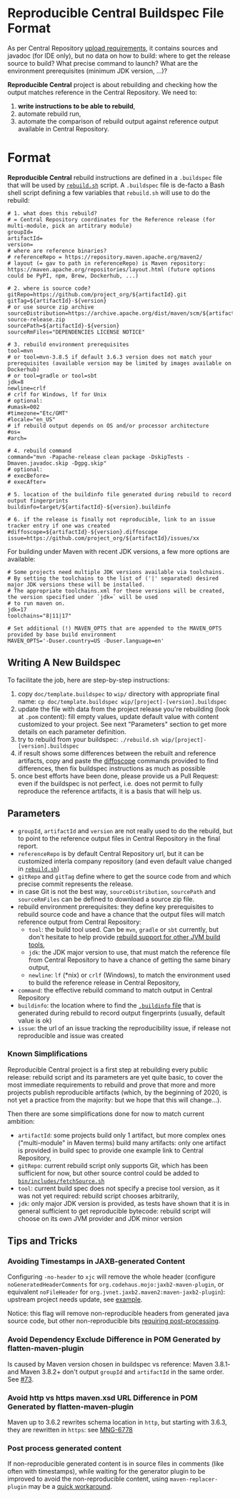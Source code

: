 Reproducible Central Buildspec File Format
==========================================

As per Central Repository [upload requirements](https://maven.apache.org/repository/guide-central-repository-upload.html), it contains sources and javadoc (for IDE only), but no data on how to build: where to get the release source to build? What precise command to launch? What are the environment prerequisites (minimum JDK version, ...)?

**Reproducible Central** project is about rebuilding and checking how the output matches reference in the Central Repository. We need to:
1. **write instructions to be able to rebuild**,
2. automate rebuild run,
3. automate the comparison of rebuild output against reference output available in Central Repository.

# Format

**Reproducible Central** rebuild instructions are defined in a `.buildspec` file that will be used by [`rebuild.sh`](../rebuild.sh) script. A `.buildspec` file is de-facto a Bash shell script defining a few variables that `rebuild.sh` will use to do the rebuild:

```
# 1. what does this rebuild?
# = Central Repository coordinates for the Reference release (for multi-module, pick an artitrary module)
groupId=
artifactId=
version=
# where are reference binaries?
# referenceRepo = https://repository.maven.apache.org/maven2/
# layout (= gav to path in referenceRepo) is Maven repository: https://maven.apache.org/repositories/layout.html (future options could be PyPI, npm, Brew, Dockerhub, ...)

# 2. where is source code?
gitRepo=https://github.com/project_org/${artifactId}.git
gitTag=${artifactId}-${version}
# or use source zip archive
sourceDistribution=https://archive.apache.org/dist/maven/scm/${artifactId}-${version}-source-release.zip
sourcePath=${artifactId}-${version}
sourceRmFiles="DEPENDENCIES LICENSE NOTICE"

# 3. rebuild environment prerequisites
tool=mvn
# or tool=mvn-3.8.5 if default 3.6.3 version does not match your prerequisites (available version may be limited by images available on Dockerhub)
# or tool=gradle or tool=sbt
jdk=8
newline=crlf
# crlf for Windows, lf for Unix
# optional:
#umask=002
#timezone="Etc/GMT"
#locale="en_US"
# if rebuild output depends on OS and/or processor architecture
#os=
#arch=

# 4. rebuild command
command="mvn -Papache-release clean package -DskipTests -Dmaven.javadoc.skip -Dgpg.skip"
# optional:
# execBefore=
# execAfter=

# 5. location of the buildinfo file generated during rebuild to record output fingerprints
buildinfo=target/${artifactId}-${version}.buildinfo

# 6. if the release is finally not reproducible, link to an issue tracker entry if one was created
#diffoscope=${artifactId}-${version}.diffoscope
issue=https://github.com/project_org/${artifactId}/issues/xx
```

For building under Maven with recent JDK versions, a few more options are available:
```
# Some projects need multiple JDK versions available via toolchains.
# By setting the toolchains to the list of ('|' separated) desired major JDK versions these will be installed.
# The appropriate toolchains.xml for these versions will be created, the version specified under `jdk=` will be used
# to run maven on.
jdk=17
toolchains="8|11|17"

# Set additional (!) MAVEN_OPTS that are appended to the MAVEN_OPTS provided by base build environment
MAVEN_OPTS='-Duser.country=US -Duser.language=en'
```


## Writing A New Buildspec

To facilitate the job, here are step-by-step instructions:

1. copy `doc/template.buildspec` to `wip/` directory with appropriate final name: `cp doc/template.buildspec wip/[project]-[version].buildspec`
2. update the file with data from the project release you're rebuilding (look at `.pom` content): fill empty values, update default value with content customized to your project. See next "Parameters" section to get more details on each parameter definition.
3. try to rebuild from your buildspec: `./rebuild.sh wip/[project]-[version].buildspec`
4. if result shows some differences between the rebuilt and reference artifacts, copy and paste the [diffoscope](https://diffoscope.org/) commands provided to find differences, then fix buildspec instructions as much as possible
5. once best efforts have been done, please provide us a Pull Request: even if the buildspec is not perfect, i.e. does not permit to fully reproduce the reference artifacts, it is a basis that will help us.

## Parameters

- `groupId`, `artifactId` and `version` are not really used to do the rebuild, but to point to the reference output files in Central Repository in the final report.
- `referenceRepo` is by default Central Repository url, but it can be customized interla company repository (and even default value changed in [`rebuild.sh`](../rebuild.sh))
- `gitRepo` and `gitTag` define where to get the source code from and which precise commit represents the release.
- in case Git is not the best way, `sourceDistribution`, `sourcePath` and `sourceRmFiles` can be defined to download a source zip file.
- rebuild environment prerequisites: they define key prerequisites to rebuild source code and have a chance that the output files will match reference output from Central Repository:
  - `tool`: the build tool used. Can be `mvn`, `gradle` or `sbt` currently, but don't hesitate to help provide [rebuild support for other JVM build tools](/jvm-repo-rebuild/reproducible-central/issues/6),
  - `jdk`: the JDK major version to use, that must match the reference file from Central Repository to have a chance of getting the same binary output,
  - `newline`: `lf` (*nix) or `crlf` (Windows), to match the environment used to build the reference release in Central Repository,
- `command`: the effective rebuild command to match output in Central Repository
- `buildinfo`: the location where to find the [`.buildinfo` file](https://reproducible-builds.org/docs/jvm/) that is generated during rebuild to record output fingerprints (usually, default value is ok)
- `issue`: the url of an issue tracking the reproducibility issue, if release not reproducible and issue was created

### Known Simplifications

Reproducible Central project is a first step at rebuilding every public release: rebuild script and its parameters are yet quite basic, to cover the most immediate requirements to rebuild and prove that more and more projects publish reproducible artifacts (which, by the beginning of 2020, is not yet a practice from the majority: but we hope that this will change...).

Then there are some simplifications done for now to match current ambition:

- `artifactId`: some projects build only 1 artifact, but more complex ones ("multi-module" in Maven terms) build many artifacts: only one artifact is provided in build spec to provide one example link to Central Repository,
- `gitRepo`: current rebuild script only supports Git, which has been sufficient for now, but other source control could be added to [`bin/includes/fetchSource.sh`](../bin/includes/fetchSource.sh)
- `tool`: current build spec does not specify a precise tool version, as it was not yet required: rebuild script chooses arbitrarily,
- `jdk`: only major JDK version is provided, as tests have shown that it is in general sufficient to get reproducible bytecode: rebuild script will choose on its own JVM provider and JDK minor version

## Tips and Tricks

### Avoiding Timestamps in JAXB-generated Content

Configuring `-no-header` to `xjc` will remove the whole header (configure `noGeneratedHeaderComments` for `org.codehaus.mojo:jaxb2-maven-plugin`, or equivalent `noFileHeader` for `org.jvnet.jaxb2.maven2:maven-jaxb2-plugin`): upstream project needs update, see [example](https://github.com/apache/nifi/pull/6500/files#diff-9c5fb3d1b7e3b0f54bc5c4182965c4fe1f9023d449017cece3005d3f90e8e4d8).

Notice: this flag will remove non-reproducible headers from generated java source code, but other non-reproducible bits [requiring post-processing](https://github.com/apache/santuario-xml-security-java/pull/77/files).

### Avoid Dependency Exclude Difference in POM Generated by flatten-maven-plugin

Is caused by Maven version chosen in buildspec vs reference: Maven 3.8.1- and Maven 3.8.2+ don't output `groupId` and `artifactId` in the same order. See [#73](../../../issues/73).

### Avoid http vs https maven.xsd URL Difference in POM Generated by flatten-maven-plugin

Maven up to 3.6.2 rewrites schema location in `http`, but starting with 3.6.3, they are rewritten in `https`: see [MNG-6778](https://issues.apache.org/jira/browse/MNG-6778)

### Post process generated content

If non-reproducible generated content is in source files in comments (like often with timestamps), while waiting for the generator plugin to be improved to avoid the
non-reproducible content, using `maven-replacer-plugin` may be a [quick workaround](../../../issues/84).
